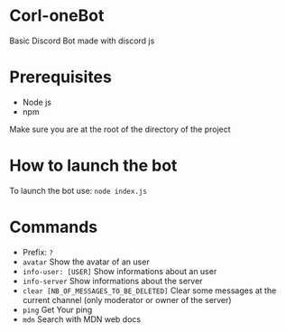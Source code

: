 # Corl-oneBot
Basic Discord Bot made with discord js

# Prerequisites
* Node js
* npm

Make sure you are at the root of the directory of the project
# How to launch the bot
To launch the bot use: ``node index.js``

# Commands
* Prefix: ``?``
* ``avatar`` Show the avatar of an user
* ``info-user: [USER]`` Show informations about an user
* ``info-server`` Show informations about the server
* ``clear [NB_OF_MESSAGES_TO_BE_DELETED]`` Clear some messages at the current channel (only moderator or owner of the server)
* ``ping`` Get Your ping
* ``mdn`` Search with MDN web docs
